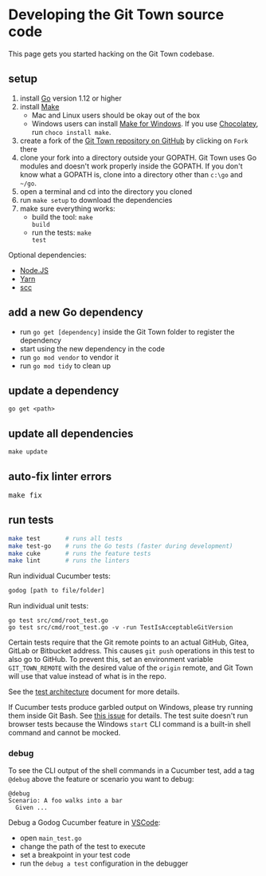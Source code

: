 # Developing the Git Town source code

This page gets you started hacking on the Git Town codebase.

## setup

1. install [Go](https://golang.org) version 1.12 or higher
2. install [Make](https://www.gnu.org/software/make)
   - Mac and Linux users should be okay out of the box
   - Windows users can install
     [Make for Windows](http://gnuwin32.sourceforge.net/packages/make.htm). If
     you use [Chocolatey](https://chocolatey.org), run `choco install make`.
3. create a fork of the
   [Git Town repository on GitHub](https://github.com/git-town/git-town) by
   clicking on `Fork` there
4. clone your fork into a directory outside your GOPATH. Git Town uses Go
   modules and doesn't work properly inside the GOPATH. If you don't know what a
   GOPATH is, clone into a directory other than `c:\go` and `~/go`.
5. open a terminal and cd into the directory you cloned
6. run <code textrun="verify-make-command">make setup</code> to download the
   dependencies
7. make sure everything works:
   - build the tool: <code textrun="verify-make-command">make build</code>
   - run the tests: <code textrun="verify-make-command">make test</code>

Optional dependencies:

- [Node.JS](https://nodejs.org)
- [Yarn](https://yarnpkg.com/)
- [scc](https://github.com/boyter/scc)

## add a new Go dependency

- run `go get [dependency]` inside the Git Town folder to register the
  dependency
- start using the new dependency in the code
- run `go mod vendor` to vendor it
- run `go mod tidy` to clean up

## update a dependency

```
go get <path>
```

## update all dependencies

<code textrun="verify-make-command">make update</code>

## auto-fix linter errors

<pre textrun="verify-make-command">
make fix
</pre>

## run tests

```bash
make test       # runs all tests
make test-go    # runs the Go tests (faster during development)
make cuke       # runs the feature tests
make lint       # runs the linters
```

Run individual Cucumber tests:

```bash
godog [path to file/folder]
```

Run individual unit tests:

```
go test src/cmd/root_test.go
go test src/cmd/root_test.go -v -run TestIsAcceptableGitVersion
```

Certain tests require that the Git remote points to an actual GitHub, Gitea,
GitLab or Bitbucket address. This causes `git push` operations in this test to
also go to GitHub. To prevent this, set an environment variable
`GIT_TOWN_REMOTE` with the desired value of the `origin` remote, and Git Town
will use that value instead of what is in the repo.

See the [test architecture](test-architecture.md) document for more details.

If Cucumber tests produce garbled output on Windows, please try running them
inside Git Bash. See [this issue](https://github.com/cucumber/godog/issues/129)
for details. The test suite doesn't run browser tests because the Windows
`start` CLI command is a built-in shell command and cannot be mocked.

### debug

To see the CLI output of the shell commands in a Cucumber test, add a tag
`@debug` above the feature or scenario you want to debug:

```cucumber
@debug
Scenario: A foo walks into a bar
  Given ...
```

Debug a Godog Cucumber feature in [VSCode](https://code.visualstudio.com):

- open `main_test.go`
- change the path of the test to execute
- set a breakpoint in your test code
- run the `debug a test` configuration in the debugger
